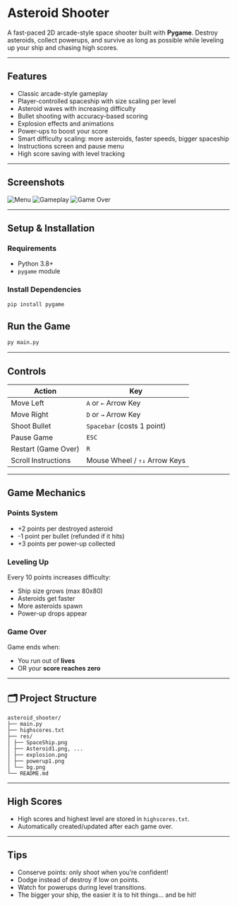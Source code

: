 #  Asteroid Shooter

A fast-paced 2D arcade-style space shooter built with **Pygame**. Destroy asteroids, collect powerups, and survive as long as possible while leveling up your ship and chasing high scores.

---

##  Features

-  Classic arcade-style gameplay
-  Player-controlled spaceship with size scaling per level
-  Asteroid waves with increasing difficulty
-  Bullet shooting with accuracy-based scoring
-  Explosion effects and animations
-  Power-ups to boost your score
-  Smart difficulty scaling: more asteroids, faster speeds, bigger spaceship
-  Instructions screen and pause menu
-  High score saving with level tracking

---

##  Screenshots

![Menu](assets/screenshots/menu.png)
![Gameplay](assets/screenshots/gameplay.png)
![Game Over](assets/screenshots/gameover.png)

---

##  Setup & Installation

### Requirements

- Python 3.8+
- `pygame` module

### Install Dependencies

```bash
pip install pygame
```
##  Run the Game

```bash
py main.py
```
---

##  Controls

| Action               | Key                          |
|----------------------|-------------------------------|
| Move Left            | `A` or `←` Arrow Key          |
| Move Right           | `D` or `→` Arrow Key          |
| Shoot Bullet         | `Spacebar` (costs 1 point)    |
| Pause Game           | `ESC`                         |
| Restart (Game Over)  | `R`                           |
| Scroll Instructions  | Mouse Wheel / `↑↓` Arrow Keys |

---

##  Game Mechanics

###  Points System

- +2 points per destroyed asteroid  
- -1 point per bullet (refunded if it hits)  
- +3 points per power-up collected

###  Leveling Up

Every 10 points increases difficulty:
- Ship size grows (max 80x80)
- Asteroids get faster
- More asteroids spawn
- Power-up drops appear

###  Game Over

Game ends when:
- You run out of **lives**
- OR your **score reaches zero**

---
## 🗂️ Project Structure
```
asteroid_shooter/
├── main.py
├── highscores.txt
├── res/
│ ├── SpaceShip.png
│ ├── Asteroid1.png, ...
│ ├── explosion.png
│ ├── powerup1.png
│ └── bg.png
└── README.md
```

---

##  High Scores

- High scores and highest level are stored in `highscores.txt`.
- Automatically created/updated after each game over.

---


##  Tips

- Conserve points: only shoot when you’re confident!
- Dodge instead of destroy if low on points.
- Watch for powerups during level transitions.
- The bigger your ship, the easier it is to hit things... and be hit!

